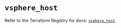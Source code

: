 # `vsphere_host`

Refer to the Terraform Registry for docs: [`vsphere_host`](https://registry.terraform.io/providers/vmware/vsphere/2.14.1/docs/resources/host).
